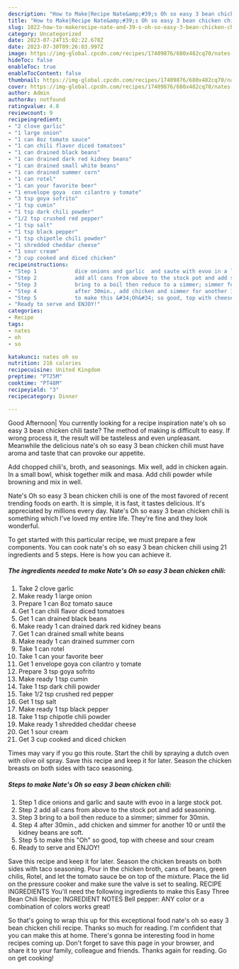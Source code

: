 ```yaml
---
description: "How to Make|Recipe Nate&amp;#39;s Oh so easy 3 bean chicken chili {That is Simple"
title: "How to Make|Recipe Nate&amp;#39;s Oh so easy 3 bean chicken chili {That is Simple"
slug: 1022-how-to-makerecipe-nate-and-39-s-oh-so-easy-3-bean-chicken-chili-that-is-simple
category: Uncategorized
date: 2023-07-24T15:02:22.678Z
date: 2023-07-30T09:26:03.997Z
image: https://img-global.cpcdn.com/recipes/17409876/680x482cq70/nates-oh-so-easy-3-bean-chicken-chili-recipe-main-photo.jpg
hideToc: false
enableToc: true
enableTocContent: false
thumbnail: https://img-global.cpcdn.com/recipes/17409876/680x482cq70/nates-oh-so-easy-3-bean-chicken-chili-recipe-main-photo.jpg
cover: https://img-global.cpcdn.com/recipes/17409876/680x482cq70/nates-oh-so-easy-3-bean-chicken-chili-recipe-main-photo.jpg
author: Admin
authorAv: notfound
ratingvalue: 4.8
reviewcount: 9
recipeingredient:
- "2 clove garlic"
- "1 large onion"
- "1 can 8oz tomato sauce"
- "1 can chili flavor diced tomatoes"
- "1 can drained black beans"
- "1 can drained dark red kidney beans"
- "1 can drained small white beans"
- "1 can drained summer corn"
- "1 can rotel"
- "1 can your favorite beer"
- "1 envelope goya  con cilantro y tomate"
- "3 tsp goya sofrito"
- "1 tsp cumin"
- "1 tsp dark chili powder"
- "1/2 tsp crushed red pepper"
- "1 tsp salt"
- "1 tsp black pepper"
- "1 tsp chipotle chili powder"
- "1 shredded cheddar cheese"
- "1 sour cream"
- "3 cup cooked and diced chicken"
recipeinstructions:
- "Step 1            dice onions and garlic  and saute with evoo in a large stock pot."
- "Step 2            add all cans from above to the stock pot and add seasoning."
- "Step 3            bring to a boil then reduce to a simmer; simmer for 30min."
- "Step 4            after 30min., add chicken and simmer for another 10 or until the kidney beans are soft."
- "Step 5            to make this &#34;Oh&#34; so good, top with cheese and sour cream"
- "Ready to serve and ENJOY!"
categories:
- Recipe
tags:
- nates
- oh
- so

katakunci: nates oh so 
nutrition: 216 calories
recipecuisine: United Kingdom
preptime: "PT25M"
cooktime: "PT48M"
recipeyield: "3"
recipecategory: Dinner

---
```



Good Afternoon| You currently looking for a recipe inspiration nate&#39;s oh so easy 3 bean chicken chili taste? The method of making is difficult to easy. If wrong process it, the result will be tasteless and even unpleasant. Meanwhile the delicious nate&#39;s oh so easy 3 bean chicken chili must have aroma and taste that can provoke our appetite.





Add chopped chili&#39;s, broth, and seasonings. Mix well, add in chicken again. In a small bowl, whisk together milk and masa. Add chili powder while browning and mix in well.

Nate&#39;s Oh so easy 3 bean chicken chili is one of the most favored of recent trending foods on earth. It is simple, it is fast, it tastes delicious. It's appreciated by millions every day. Nate&#39;s Oh so easy 3 bean chicken chili is something which I've loved my entire life. They're fine and they look wonderful.


To get started with this particular recipe, we must prepare a few components. You can cook nate&#39;s oh so easy 3 bean chicken chili using 21 ingredients and 5 steps. Here is how you can achieve it.

<!--inarticleads1-->

##### The ingredients needed to make Nate&#39;s Oh so easy 3 bean chicken chili:

1. Take 2 clove garlic
1. Make ready 1 large onion
1. Prepare 1 can 8oz tomato sauce
1. Get 1 can chili flavor diced tomatoes
1. Get 1 can drained black beans
1. Make ready 1 can drained dark red kidney beans
1. Get 1 can drained small white beans
1. Make ready 1 can drained summer corn
1. Take 1 can rotel
1. Take 1 can your favorite beer
1. Get 1 envelope goya  con cilantro y tomate
1. Prepare 3 tsp goya sofrito
1. Make ready 1 tsp cumin
1. Take 1 tsp dark chili powder
1. Take 1/2 tsp crushed red pepper
1. Get 1 tsp salt
1. Make ready 1 tsp black pepper
1. Take 1 tsp chipotle chili powder
1. Make ready 1 shredded cheddar cheese
1. Get 1 sour cream
1. Get 3 cup cooked and diced chicken


Times may vary if you go this route. Start the chili by spraying a dutch oven with olive oil spray. Save this recipe and keep it for later. Season the chicken breasts on both sides with taco seasoning. 

<!--inarticleads2-->

##### Steps to make Nate&#39;s Oh so easy 3 bean chicken chili:

1. Step 1            dice onions and garlic  and saute with evoo in a large stock pot.
1. Step 2            add all cans from above to the stock pot and add seasoning.
1. Step 3            bring to a boil then reduce to a simmer; simmer for 30min.
1. Step 4            after 30min., add chicken and simmer for another 10 or until the kidney beans are soft.
1. Step 5            to make this &#34;Oh&#34; so good, top with cheese and sour cream
1. Ready to serve and ENJOY!

Save this recipe and keep it for later. Season the chicken breasts on both sides with taco seasoning. Pour in the chicken broth, cans of beans, green chilis, Rotel, and let the tomato sauce be on top of the mixture. Place the lid on the pressure cooker and make sure the valve is set to sealing. RECIPE INGREDIENTS You&#39;ll need the following ingredients to make this Easy Three Bean Chili Recipe: INGREDIENT NOTES Bell pepper: ANY color or a combination of colors works great! 

So that's going to wrap this up for this exceptional food nate&#39;s oh so easy 3 bean chicken chili recipe. Thanks so much for reading. I'm confident that you can make this at home. There's gonna be interesting food in home recipes coming up. Don't forget to save this page in your browser, and share it to your family, colleague and friends. Thanks again for reading. Go on get cooking!

